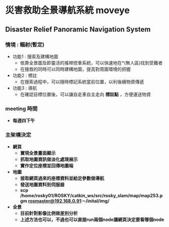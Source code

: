 # 災害救助全景導航系統 moveye
## Disaster Relief Panoramic Navigation System

### 情境 : 輻射(暫定)
* 功能1 : 搜索及建構地圖
  * 依靠全景圖及即靈活的搖桿控車系統，可以快速地在*(無人區)找到受難者
  * 在搜救的同時可以同時建構地圖，提高對周圍環境的把握
* 功能2 : 標註
  * 在搜索過程中，可以隨時標記系統當前位置，以利後續物資傳遞
* 功能3 : 導航
  * 在確認目標位置後，可以讓自走車自主走向 **標註點** ，方便運送物資


### meeting 時間
* **每週四下午**
  
### 主架構決定
* **網頁**
  * **實現全景畫面顯示**
  * **抓取地圖資訊做淡化處理展示**
  * **實作定位座標並回傳地圖端**
* **地圖**
  * **接取網頁過來的座標資料並給定參數做導航**
  * **發送地圖資料到伺服器**
  * **scp /home/rosky01/ROSKY/catkin_ws/src/rosky_slam/map/map253.pgm  rosmaster@192.168.0.91:~/inital/img/**
* **全景**
  * **目前針對影像比例做差別分析**   
  * **上述方法也可以，不過也可以直接run兩個node讓網頁決定要看哪個node**

